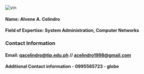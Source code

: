 ![vin](https://user-images.githubusercontent.com/75485515/101246994-a41a5580-3751-11eb-9cc2-267850c2f2dd.JPG) 


#### Name: Alvene A. Celindro
#### Field of Expertise: System Administration, Computer Networks 


### Contact Information
#### Email: qacelindro@tip.edu.ph // acelindro1998@gmail.com
#### Additional Contact information - 0995565723 - globe

